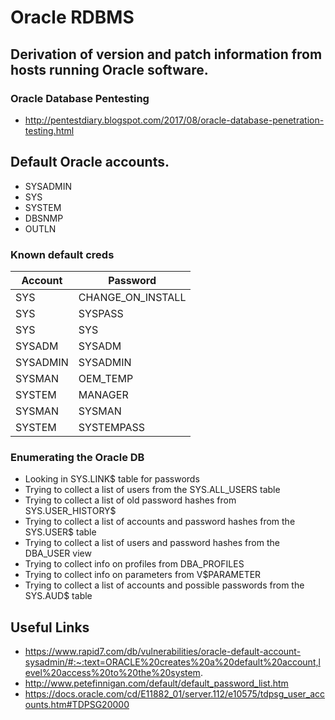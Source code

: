 # Oracle RDBMS

## Derivation of version and patch information from hosts running Oracle software.
### Oracle Database Pentesting
- http://pentestdiary.blogspot.com/2017/08/oracle-database-penetration-testing.html

## Default Oracle accounts.

- SYSADMIN
- SYS
- SYSTEM
- DBSNMP
- OUTLN

### Known default creds

| Account | Password|
| --------| --------|
|SYS |	CHANGE_ON_INSTALL|
|SYS |	SYSPASS|
|SYS |	SYS|
|SYSADM|	SYSADM|
|SYSADMIN|	SYSADMIN|
|SYSMAN|	OEM_TEMP|
|SYSTEM|	MANAGER|
|SYSMAN|	SYSMAN|
|SYSTEM|	SYSTEMPASS|

### Enumerating the Oracle DB

- Looking in SYS.LINK$ table for passwords		
- Trying to collect a list of users from the SYS.ALL_USERS table		
- Trying to collect a list of old password hashes from SYS.USER_HISTORY$		
- Trying to collect a list of accounts and password hashes from the SYS.USER$ table		
- Trying to collect a list of users and password hashes from the DBA_USER view		
- Trying to collect info on profiles from DBA_PROFILES		
- Trying to collect info on parameters from V$PARAMETER		
- Trying to collect a list of accounts and possible passwords from the SYS.AUD$ table		

## Useful Links

- https://www.rapid7.com/db/vulnerabilities/oracle-default-account-sysadmin/#:~:text=ORACLE%20creates%20a%20default%20account,level%20access%20to%20the%20system.
- http://www.petefinnigan.com/default/default_password_list.htm
- https://docs.oracle.com/cd/E11882_01/server.112/e10575/tdpsg_user_accounts.htm#TDPSG20000

